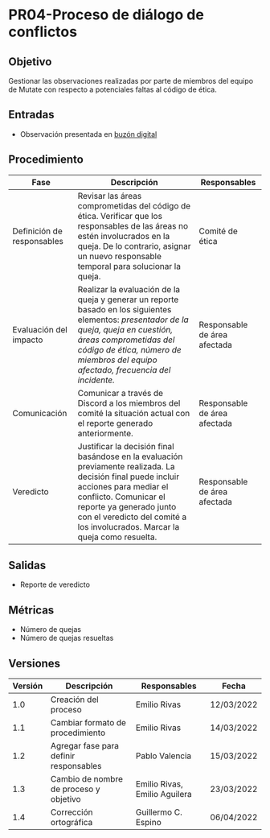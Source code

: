# PR04-Proceso de diálogo de conflictos

## Objetivo

Gestionar las observaciones realizadas por parte de miembros del equipo de Mutate con respecto a potenciales faltas al código de ética.

## Entradas

- Observación presentada en [buzón digital](https://forms.gle/Ew3GVu3yG4Hczxpw6)

## Procedimiento

| Fase          | Descripción         | Responsables        |
| ------------- | ------------------- | ------------------- |
| Definición de responsables | Revisar las áreas comprometidas del código de ética. Verificar que los responsables de las áreas no estén involucrados en la queja. De lo contrario, asignar un nuevo responsable temporal para solucionar la queja. | Comité de ética |
| Evaluación del impacto | Realizar la evaluación de la queja  y generar un reporte basado en los siguientes elementos: *presentador de la queja, queja en cuestión, áreas comprometidas del código de ética, número de miembros del equipo afectado, frecuencia del incidente.* | Responsable de área afectada |
| Comunicación | Comunicar a través de Discord a los miembros del comité la situación actual con el reporte generado anteriormente. | Responsable de área afectada |
| Veredicto | Justificar la decisión final basándose en la evaluación previamente realizada. La decisión final puede incluir acciones para mediar el conflicto. Comunicar el reporte ya generado junto con el veredicto del comité a los involucrados. Marcar la queja como resuelta. | Responsable de área afectada |

## Salidas

- Reporte de veredicto

## Métricas

- Número de quejas
- Número de quejas resueltas

## Versiones

| Versión | Descripción                      | Responsables   | Fecha      |
| ------- | -------------------------------- | -------------- | ---------- |
| 1.0     | Creación del proceso        | Emilio Rivas | 12/03/2022  |
| 1.1     | Cambiar formato de procedimiento | Emilio Rivas | 14/03/2022 |
| 1.2     | Agregar fase para definir responsables | Pablo Valencia | 15/03/2022 |
| 1.3     | Cambio de nombre de proceso y objetivo | Emilio Rivas, Emilio Aguilera | 23/03/2022 |
| 1.4     | Corrección ortográfica | Guillermo C. Espino | 06/04/2022 |
